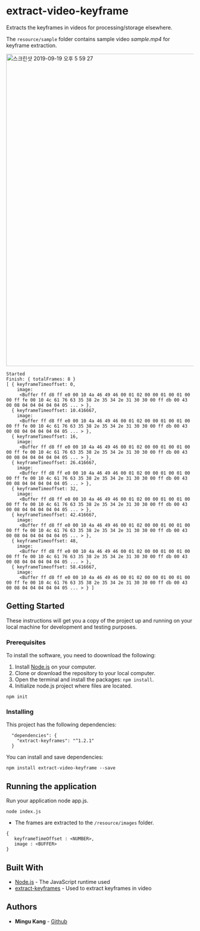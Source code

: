 # extract-video-keyframe
Extracts the keyframes in videos for processing/storage elsewhere.

The `resource/sample` folder contains sample video *sample.mp4*  for keyframe extraction.

<img width="838" alt="스크린샷 2019-09-19 오후 5 59 27" src="https://user-images.githubusercontent.com/26805817/65231881-2d247d00-db0b-11e9-9150-cdb694d241f8.png">

```
Started
Finish: { totalFrames: 8 }
[ { keyframeTimeoffset: 0,
    image:
     <Buffer ff d8 ff e0 00 10 4a 46 49 46 00 01 02 00 00 01 00 01 00 00 ff fe 00 10 4c 61 76 63 35 38 2e 35 34 2e 31 30 30 00 ff db 00 43 00 08 04 04 04 04 04 05 ... > },
  { keyframeTimeoffset: 10.416667,
    image:
     <Buffer ff d8 ff e0 00 10 4a 46 49 46 00 01 02 00 00 01 00 01 00 00 ff fe 00 10 4c 61 76 63 35 38 2e 35 34 2e 31 30 30 00 ff db 00 43 00 08 04 04 04 04 04 05 ... > },
  { keyframeTimeoffset: 16,
    image:
     <Buffer ff d8 ff e0 00 10 4a 46 49 46 00 01 02 00 00 01 00 01 00 00 ff fe 00 10 4c 61 76 63 35 38 2e 35 34 2e 31 30 30 00 ff db 00 43 00 08 04 04 04 04 04 05 ... > },
  { keyframeTimeoffset: 26.416667,
    image:
     <Buffer ff d8 ff e0 00 10 4a 46 49 46 00 01 02 00 00 01 00 01 00 00 ff fe 00 10 4c 61 76 63 35 38 2e 35 34 2e 31 30 30 00 ff db 00 43 00 08 04 04 04 04 04 05 ... > },
  { keyframeTimeoffset: 32,
    image:
     <Buffer ff d8 ff e0 00 10 4a 46 49 46 00 01 02 00 00 01 00 01 00 00 ff fe 00 10 4c 61 76 63 35 38 2e 35 34 2e 31 30 30 00 ff db 00 43 00 08 04 04 04 04 04 05 ... > },
  { keyframeTimeoffset: 42.416667,
    image:
     <Buffer ff d8 ff e0 00 10 4a 46 49 46 00 01 02 00 00 01 00 01 00 00 ff fe 00 10 4c 61 76 63 35 38 2e 35 34 2e 31 30 30 00 ff db 00 43 00 08 04 04 04 04 04 05 ... > },
  { keyframeTimeoffset: 48,
    image:
     <Buffer ff d8 ff e0 00 10 4a 46 49 46 00 01 02 00 00 01 00 01 00 00 ff fe 00 10 4c 61 76 63 35 38 2e 35 34 2e 31 30 30 00 ff db 00 43 00 08 04 04 04 04 04 05 ... > },
  { keyframeTimeoffset: 58.416667,
    image:
     <Buffer ff d8 ff e0 00 10 4a 46 49 46 00 01 02 00 00 01 00 01 00 00 ff fe 00 10 4c 61 76 63 35 38 2e 35 34 2e 31 30 30 00 ff db 00 43 00 08 04 04 04 04 04 05 ... > } ]
```
## Getting Started

These instructions will get you a copy of the project up and running on your local machine for development and testing purposes.

### Prerequisites
To install the software, you need to doownload the following:
1. Install [Node.js](https://nodejs.org/en/) on your computer.
2. Clone or download the repository to your local computer.
3. Open the terminal and install the packages: `npm install`.
4. Initialize node.js project where files are located.
```
npm init
```

### Installing

This project has the following dependencies:
```
  "dependencies": {
    "extract-keyframes": "^1.2.1"
  }
```

You can install and save dependencies:
```
npm install extract-video-keyframe --save
```


## Running the application
Run your application node app.js.
```
node index.js
```
 - The frames are extracted to the `/resource/images` folder.
 
 ```
{
    keyframeTimeOffset : <NUMBER>,
    image : <BUFFER>
}
```




## Built With

* [Node.js](https://nodejs.org/en/) - The JavaScript runtime used
* [extract-keyframes](https://www.npmjs.com/package/extract-keyframes) - Used to extract keyframes in video




## Authors

* **Mingu Kang** - [Github](https://github.com/minqukanq)
